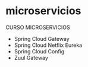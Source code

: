 # microservicios
CURSO MICROSERVICIOS

* Spring Cloud Gateway
* Spring Cloud Netflix Eureka
* Spring Cloud Config
* Zuul Gateway
